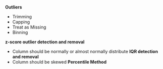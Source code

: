 **Outliers**  
- Trimming  
- Capping  
- Treat as Missing 
- Binning 

**z-score outlier detection and removal**
- Column should be normally or almost normally distribute
**IQR detection and removal**
- Column should be skewed
**Percentile Method**  
